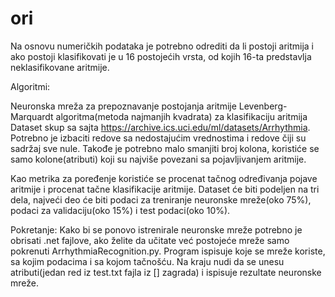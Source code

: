 # ori

Na osnovu numeričkih podataka je potrebno odrediti da li postoji aritmija i ako postoji klasifikovati je u 16 postojećih vrsta, od kojih 16-ta predstavlja neklasifikovane aritmije.

Algoritmi:

Neuronska mreža za prepoznavanje postojanja aritmije
Levenberg-Marquardt algoritma(metoda najmanjih kvadrata) za klasifikaciju aritmija
Dataset skup sa sajta https://archive.ics.uci.edu/ml/datasets/Arrhythmia. Potrebno je izbaciti redove sa nedostajućim vrednostima i redove čiji su sadržaj sve nule. Takođe je potrebno malo smanjiti broj kolona, koristiće se samo kolone(atributi) koji su najviše povezani sa pojavljivanjem aritmije.

Kao metrika za poređenje koristiće se procenat tačnog određivanja pojave aritmije i procenat tačne klasifikacije aritmije. Dataset će biti podeljen na tri dela, najveći deo će biti podaci za treniranje neuronske mreže(oko 75%), podaci za validaciju(oko 15%) i test podaci(oko 10%).

Pokretanje:
Kako bi se ponovo istrenirale neuronske mreže potrebno je obrisati .net fajlove, ako želite da učitate već postojeće mreže samo pokrenuti ArrhythmiaRecognition.py.
Program ispisuje koje se mreže koriste, sa kojim podacima i sa kojom tačnošću. Na kraju nudi da se unesu atributi(jedan red iz test.txt fajla iz [] zagrada) i ispisuje rezultate neuronske mreže.

